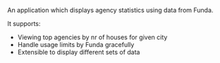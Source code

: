 An application which displays agency statistics using data from Funda.

It supports:

* Viewing top agencies by nr of houses for given city
* Handle usage limits by Funda gracefully
* Extensible to display different sets of data
